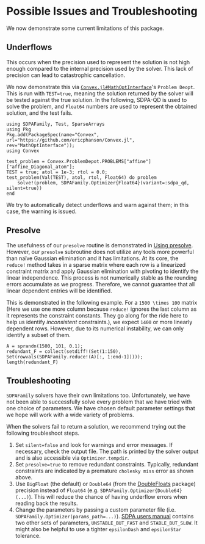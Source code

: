 # Possible Issues and Troubleshooting

We now demonstrate some current limitations of this package. 

## Underflows

This occurs when the precision used to represent the solution is not high enough compared to the internal precision used by the solver. This lack of precision can lead to catastrophic cancellation. 

We now demonstrate this via [`Convex.jl#MathOptInterface`](https://github.com/ericphanson/Convex.jl/tree/MathOptInterface)'s `Problem Deopt`. This is run with `TEST=true`, meaning the solution returned by the solver will be tested against the true solution. In the following, SDPA-QD is used to solve the problem, and `Float64` numbers are used to represent the obtained solution, and the test fails.

```@setup convex
using SDPAFamily, Test, SparseArrays
using Pkg
Pkg.add(PackageSpec(name="Convex", url="https://github.com/ericphanson/Convex.jl", rev="MathOptInterface"));
using Convex
```
```@repl convex
test_problem = Convex.ProblemDepot.PROBLEMS["affine"]["affine_Diagonal_atom"];
TEST = true; atol = 1e-3; rtol = 0.0;
test_problem(Val(TEST), atol, rtol, Float64) do problem
    solve!(problem, SDPAFamily.Optimizer{Float64}(variant=:sdpa_qd, silent=true))
end
```

We try to automatically detect underflows and warn against them; in this case, the warning is issued.

## Presolve

The usefulness of our `presolve` routine is demonstrated in [Using presolve](@ref). However, our `presolve` subroutine does not utilize any tools more powerful than naïve Gaussian elimination and it has limitations. At its core, the `reduce!` method takes in a sparse matrix where each row is a linearized constraint matrix and apply Gaussian elimination with pivoting to identify the linear independence. This process is not numerically stable as the rounding errors accumulate as we progress. Therefore, we cannot guarantee that all linear dependent entries will be identified. 

This is demonstrated in the following example. For a ``1500 \times 100`` matrix (Here we use one more column because `reduce!` ignores the last column as it represents the constraint constants. They go along for the ride here to help us identify _inconsistent_ constraints.), we expect ``1400`` or more linearly dependent rows. However, due to its numerical instability, we can only identify a subset of them. 

```@repl convex
A = sprandn(1500, 101, 0.1);
redundant_F = collect(setdiff!(Set(1:150), Set(rowvals(SDPAFamily.reduce!(A)[:, 1:end-1]))));
length(redundant_F)
```

## Troubleshooting

`SDPAFamily` solvers have their own limitations too. Unfortunately, we have not been able to successfully solve every problem that we have tried with one choice of parameters. We have chosen default parameter settings that we hope will work with a wide variety of problems. 

When the solvers fail to return a solution, we recommend trying out the following troubleshoot steps.

1. Set `silent=false` and look for warnings and error messages. If necessary, check the output file. The path is printed by the solver output and is also accessible via `Optimizer.tempdir`.
2. Set `presolve=true` to remove redundant constraints. Typically, redundant constraints are indicated by a premature `cholesky miss` error as shown above.
3. Use `BigFloat` (the default) or `Double64` (from the [DoubleFloats](https://github.com/JuliaMath/DoubleFloats.jl) package) precision instead of `Float64` (e.g. `SDPAFamily.Optimizer{Double64}(...)`). This will reduce the chance of having underflow errors when reading back the results. 
4. Change the parameters by passing a custom parameter file (i.e. `SDPAFamily.Optimizer(params_path=...)`). [SDPA users manual](https://sourceforge.net/projects/sdpa/files/sdpa/sdpa.7.1.1.manual.20080618.pdf) contains two other sets of parameters, `UNSTABLE_BUT_FAST` and `STABLE_BUT_SLOW`. It might also be helpful to use a tighter `epsilonDash` and `epsilonStar` tolerance.
